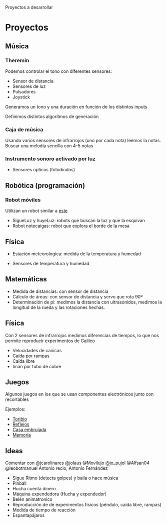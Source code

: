 Proyectos a desarrollar

# Proyectos

## Música

### Theremin

Podemos controlar el tono con diferentes sensores:

* Sensor de distancia
* Sensores de luz
* Pulsadores
* Joystick

Generamos un tono y una duración en función de los distintos inputs

Definimos distintos algorítmos de generación

### Caja de música

Usando varios sensores de infrarrojos (uno por cada nota) leemos la notas.
Buscar una melodía sencilla con 4-5 notas


### Instrumento sonoro activado por luz

* Sensores opticos (fotodiodos)

## Robótica (programación)

### Robot móviles

Utilizan un robot similar a [este](http://store.bqreaders.com/es/printbot-renacuajo)

* SigueLuz y huyeLuz: robots que buscan la luz y que la esquivan
* Robot notecaigas: robot que explora el borde de la mesa

## Física

* Estación meteorologica: medida de la temperatura y humedad

* Sensores de temperatura y humedad

## Matemáticas

* Medida de distancias: con sensor de distancia
* Cálculo de áreas: con sensor de distancia y servo que rota 90º
* Determinación de pi: medimos la distancia con ultrasonidos, medimos la longitud de la rueda y las rotaciones hechas.

## Física

Con 2 sensores de infrarrojos medimos diferencias de tiempos, lo que nos permite reproducir experimentos de Galileo

* Velocidades de canicas
* Caída por rampas
* Caída libre
* Imán por tubo de cobre

## Juegos

Algunos juegos en los que se usan componentes electrónicos junto con recortables

Ejemplos:

* [Toribio](http://diwo.bq.com/bq-invento-toribio-el-pulsabot/)
* [Reflejos](http://diwo.bq.com/bq-invento-reflejos/)
* [Casa embrujada](http://diwo.bq.com/bq-invento-especial-halloween/)
* [Memoria](http://diwo.bq.com/bq-invento-memoria/)

## Ideas

Comentar con
@jcarolinares @jolaus @Movilujo @jo_pujol @Alfsan04 @leobotmanuel Antonio recio, Antonio Fernández

* Sigue Ritmo (detecta golpes) y baila o hace música
* Pinball
* Hucha cuenta dinero
* Máquina expendedora (Hucha y expendedor)
* Belén animatronico
* Reproducción de de experimentos físicos (péndulo, caída libre, rampas)
* Medida de tiempo de reacción
* Espantapájaros
